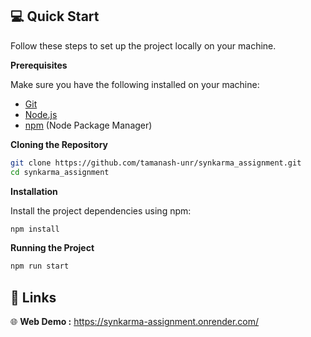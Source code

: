 ## <a name="quick-start">:computer: Quick Start</a>

Follow these steps to set up the project locally on your machine.

**Prerequisites**

Make sure you have the following installed on your machine:

- [Git](https://git-scm.com/)
- [Node.js](https://nodejs.org/en)
- [npm](https://www.npmjs.com/) (Node Package Manager)

**Cloning the Repository**

```bash
git clone https://github.com/tamanash-unr/synkarma_assignment.git
cd synkarma_assignment
```
**Installation**

Install the project dependencies using npm:

```bash
npm install
```
**Running the Project**

```bash
npm run start
```

## <a name="links">🔗 Links</a>
:globe_with_meridians: **Web Demo :** https://synkarma-assignment.onrender.com/
